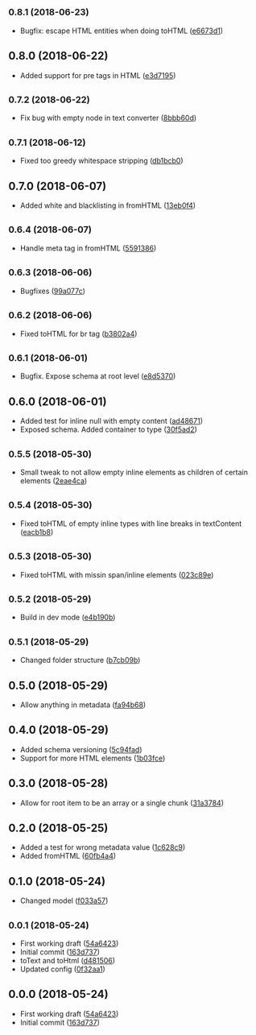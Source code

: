 ## <small>0.8.1 (2018-06-23)</small>

* Bugfix: escape HTML entities when doing toHTML ([e6673d1](https://github.com/snowballdigital/crystallize-content-chunk/commit/e6673d1))



<a name="0.8.0"></a>
## 0.8.0 (2018-06-22)

* Added support for pre tags in HTML ([e3d7195](https://github.com/snowballdigital/crystallize-content-chunk/commit/e3d7195))



<a name="0.7.2"></a>
## <small>0.7.2 (2018-06-22)</small>

* Fix bug with empty node in text converter ([8bbb60d](https://github.com/snowballdigital/crystallize-content-chunk/commit/8bbb60d))



<a name="0.7.1"></a>
## <small>0.7.1 (2018-06-12)</small>

* Fixed too greedy whitespace stripping ([db1bcb0](https://github.com/snowballdigital/crystallize-content-chunk/commit/db1bcb0))



<a name="0.7.0"></a>
## 0.7.0 (2018-06-07)

* Added white and blacklisting in fromHTML ([13eb0f4](https://github.com/snowballdigital/crystallize-content-chunk/commit/13eb0f4))



<a name="0.6.4"></a>
## <small>0.6.4 (2018-06-07)</small>

* Handle meta tag in fromHTML ([5591386](https://github.com/snowballdigital/crystallize-content-chunk/commit/5591386))



<a name="0.6.3"></a>
## <small>0.6.3 (2018-06-06)</small>

* Bugfixes ([99a077c](https://github.com/snowballdigital/crystallize-content-chunk/commit/99a077c))



<a name="0.6.2"></a>
## <small>0.6.2 (2018-06-06)</small>

* Fixed toHTML for br tag ([b3802a4](https://github.com/snowballdigital/crystallize-content-chunk/commit/b3802a4))



## <small>0.6.1 (2018-06-01)</small>

* Bugfix. Expose schema at root level ([e8d5370](https://github.com/snowballdigital/crystallize-content-chunk/commit/e8d5370))



## 0.6.0 (2018-06-01)

* Added test for inline null with empty content ([ad48671](https://github.com/snowballdigital/crystallize-content-chunk/commit/ad48671))
* Exposed schema. Added container to type ([30f5ad2](https://github.com/snowballdigital/crystallize-content-chunk/commit/30f5ad2))



<a name="0.5.5"></a>
## <small>0.5.5 (2018-05-30)</small>

* Small tweak to not allow empty inline elements as children of certain elements ([2eae4ca](https://github.com/snowballdigital/crystallize-content-chunk/commit/2eae4ca))



<a name="0.5.4"></a>
## <small>0.5.4 (2018-05-30)</small>

* Fixed toHTML of empty inline types with line breaks in textContent ([eacb1b8](https://github.com/snowballdigital/crystallize-content-chunk/commit/eacb1b8))



<a name="0.5.3"></a>
## <small>0.5.3 (2018-05-30)</small>

* Fixed toHTML with missin span/inline elements ([023c89e](https://github.com/snowballdigital/crystallize-content-chunk/commit/023c89e))



<a name="0.5.2"></a>
## <small>0.5.2 (2018-05-29)</small>

* Build in dev mode ([e4b190b](https://github.com/snowballdigital/crystallize-content-chunk/commit/e4b190b))



<a name="0.5.1"></a>
## <small>0.5.1 (2018-05-29)</small>

* Changed folder structure ([b7cb09b](https://github.com/snowballdigital/crystallize-content-chunk/commit/b7cb09b))



<a name="0.5.0"></a>
## 0.5.0 (2018-05-29)

* Allow anything in metadata ([fa94b68](https://github.com/snowballdigital/crystallize-content-chunk/commit/fa94b68))



<a name="0.4.0"></a>
## 0.4.0 (2018-05-29)

* Added schema versioning ([5c94fad](https://github.com/snowballdigital/crystallize-content-chunk/commit/5c94fad))
* Support for more HTML elements ([1b03fce](https://github.com/snowballdigital/crystallize-content-chunk/commit/1b03fce))



<a name="0.3.0"></a>
## 0.3.0 (2018-05-28)

* Allow for root item to be an array or a single chunk ([31a3784](https://github.com/snowballdigital/crystallize-content-chunk/commit/31a3784))



<a name="0.2.0"></a>
## 0.2.0 (2018-05-25)

* Added a test for wrong metadata value ([1c628c9](https://github.com/snowballdigital/crystallize-content-chunk/commit/1c628c9))
* Added fromHTML ([60fb4a4](https://github.com/snowballdigital/crystallize-content-chunk/commit/60fb4a4))



<a name="0.1.0"></a>
## 0.1.0 (2018-05-24)

* Changed model ([f033a57](https://github.com/snowballdigital/crystallize-content-chunk/commit/f033a57))



<a name="0.0.1"></a>
## <small>0.0.1 (2018-05-24)</small>

* First working draft ([54a6423](https://github.com/snowballdigital/crystallize-content-chunk/commit/54a6423))
* Initial commit ([163d737](https://github.com/snowballdigital/crystallize-content-chunk/commit/163d737))
* toText and toHtml ([d481506](https://github.com/snowballdigital/crystallize-content-chunk/commit/d481506))
* Updated config ([0f32aa1](https://github.com/snowballdigital/crystallize-content-chunk/commit/0f32aa1))



<a name="0.0.0"></a>
## 0.0.0 (2018-05-24)

* First working draft ([54a6423](https://github.com/snowballdigital/crystallize-content-chunk/commit/54a6423))
* Initial commit ([163d737](https://github.com/snowballdigital/crystallize-content-chunk/commit/163d737))



